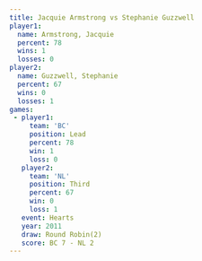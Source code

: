 ```yaml
---
title: Jacquie Armstrong vs Stephanie Guzzwell
player1:                   
  name: Armstrong, Jacquie 
  percent: 78              
  wins: 1                  
  losses: 0                
player2:                   
  name: Guzzwell, Stephanie
  percent: 67              
  wins: 0                  
  losses: 1                
games:
 - player1:        
     team: 'BC'    
     position: Lead
     percent: 78   
     win: 1        
     loss: 0       
   player2:         
     team: 'NL'     
     position: Third
     percent: 67    
     win: 0         
     loss: 1        
   event: Hearts       
   year: 2011          
   draw: Round Robin(2)
   score: BC 7 - NL 2  
---
```

